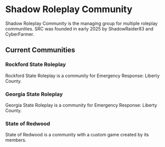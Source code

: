 # Shadow Roleplay Community

Shadow Roleplay Community is the managing group for multiple roleplay communities. SRC was founded in early 2025 by ShadowRaider83 and CyberFarmer.

## Current Communities
### Rockford State Roleplay
Rockford State Roleplay is a community for Emergency Response: Liberty County.
### Georgia State Roleplay
Georgia State Roleplay is a community for Emergency Response: Liberty County.
### State of Redwood
State of Redwood is a community with a custom game created by its members.
